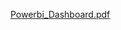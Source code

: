 [Powerbi_Dashboard.pdf](https://github.com/KolaRajlakshmi/Power-Bi_Dashboard/files/13625058/Powerbi_Dashboard.pdf)

